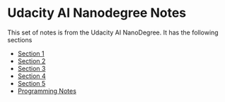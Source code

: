 # Udacity AI Nanodegree Notes

This set of notes is from the Udacity AI NanoDegree. It has the following sections

- [Section 1](./Notes_Section1.md)
- [Section 2](./Notes_Section2.md)
- [Section 3](./Notes_Section3.md)
- [Section 4](./Notes_Section4.md)
- [Section 5](./Notes_Section5.md)
- [Programming Notes]((./Notes_Programming.md))
